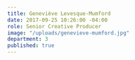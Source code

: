```yaml
---
title: Geneviève Levesque-Mumford
date: 2017-09-25 10:26:00 -04:00
role: Senior Creative Producer
image: "/uploads/genevieve-mumford.jpg"
department: 3
published: true
---
```

